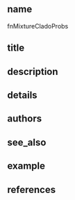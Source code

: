 ## name
fnMixtureCladoProbs
## title
## description
## details
## authors
## see_also
## example
## references
